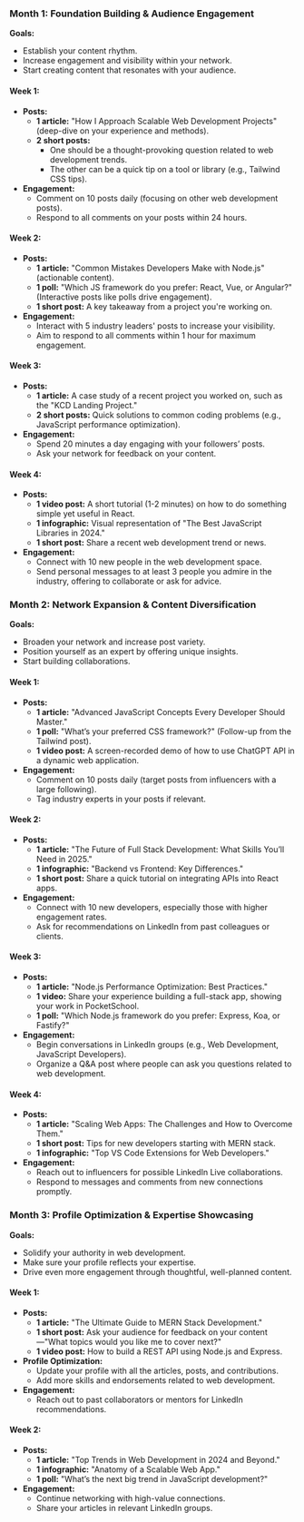 
### Month 1: **Foundation Building & Audience Engagement**

**Goals:**
- Establish your content rhythm.
- Increase engagement and visibility within your network.
- Start creating content that resonates with your audience.

#### Week 1: 
- **Posts:** 
  - **1 article:** "How I Approach Scalable Web Development Projects" (deep-dive on your experience and methods).
  - **2 short posts:** 
    - One should be a thought-provoking question related to web development trends.
    - The other can be a quick tip on a tool or library (e.g., Tailwind CSS tips).
- **Engagement:** 
  - Comment on 10 posts daily (focusing on other web development posts).
  - Respond to all comments on your posts within 24 hours.
  
#### Week 2: 
- **Posts:** 
  - **1 article:** "Common Mistakes Developers Make with Node.js" (actionable content).
  - **1 poll:** "Which JS framework do you prefer: React, Vue, or Angular?" (Interactive posts like polls drive engagement).
  - **1 short post:** A key takeaway from a project you're working on.
- **Engagement:** 
  - Interact with 5 industry leaders' posts to increase your visibility.
  - Aim to respond to all comments within 1 hour for maximum engagement.

#### Week 3: 
- **Posts:** 
  - **1 article:** A case study of a recent project you worked on, such as the "KCD Landing Project."
  - **2 short posts:** Quick solutions to common coding problems (e.g., JavaScript performance optimization).
- **Engagement:** 
  - Spend 20 minutes a day engaging with your followers’ posts.
  - Ask your network for feedback on your content.

#### Week 4: 
- **Posts:** 
  - **1 video post:** A short tutorial (1-2 minutes) on how to do something simple yet useful in React.
  - **1 infographic:** Visual representation of "The Best JavaScript Libraries in 2024."
  - **1 short post:** Share a recent web development trend or news.
- **Engagement:** 
  - Connect with 10 new people in the web development space.
  - Send personal messages to at least 3 people you admire in the industry, offering to collaborate or ask for advice.

### Month 2: **Network Expansion & Content Diversification**

**Goals:**
- Broaden your network and increase post variety.
- Position yourself as an expert by offering unique insights.
- Start building collaborations.

#### Week 1: 
- **Posts:** 
  - **1 article:** "Advanced JavaScript Concepts Every Developer Should Master."
  - **1 poll:** "What’s your preferred CSS framework?" (Follow-up from the Tailwind post).
  - **1 video post:** A screen-recorded demo of how to use ChatGPT API in a dynamic web application.
- **Engagement:** 
  - Comment on 10 posts daily (target posts from influencers with a large following).
  - Tag industry experts in your posts if relevant.

#### Week 2:
- **Posts:** 
  - **1 article:** "The Future of Full Stack Development: What Skills You’ll Need in 2025."
  - **1 infographic:** "Backend vs Frontend: Key Differences."
  - **1 short post:** Share a quick tutorial on integrating APIs into React apps.
- **Engagement:** 
  - Connect with 10 new developers, especially those with higher engagement rates.
  - Ask for recommendations on LinkedIn from past colleagues or clients.
  
#### Week 3: 
- **Posts:** 
  - **1 article:** "Node.js Performance Optimization: Best Practices."
  - **1 video:** Share your experience building a full-stack app, showing your work in PocketSchool.
  - **1 poll:** "Which Node.js framework do you prefer: Express, Koa, or Fastify?"
- **Engagement:** 
  - Begin conversations in LinkedIn groups (e.g., Web Development, JavaScript Developers).
  - Organize a Q&A post where people can ask you questions related to web development.

#### Week 4:
- **Posts:** 
  - **1 article:** "Scaling Web Apps: The Challenges and How to Overcome Them."
  - **1 short post:** Tips for new developers starting with MERN stack.
  - **1 infographic:** "Top VS Code Extensions for Web Developers."
- **Engagement:** 
  - Reach out to influencers for possible LinkedIn Live collaborations.
  - Respond to messages and comments from new connections promptly.

### Month 3: **Profile Optimization & Expertise Showcasing**

**Goals:**
- Solidify your authority in web development.
- Make sure your profile reflects your expertise.
- Drive even more engagement through thoughtful, well-planned content.

#### Week 1:
- **Posts:** 
  - **1 article:** "The Ultimate Guide to MERN Stack Development."
  - **1 short post:** Ask your audience for feedback on your content—"What topics would you like me to cover next?"
  - **1 video post:** How to build a REST API using Node.js and Express.
- **Profile Optimization:** 
  - Update your profile with all the articles, posts, and contributions.
  - Add more skills and endorsements related to web development.
- **Engagement:** 
  - Reach out to past collaborators or mentors for LinkedIn recommendations.

#### Week 2: 
- **Posts:** 
  - **1 article:** "Top Trends in Web Development in 2024 and Beyond."
  - **1 infographic:** "Anatomy of a Scalable Web App."
  - **1 poll:** "What’s the next big trend in JavaScript development?"
- **Engagement:** 
  - Continue networking with high-value connections.
  - Share your articles in relevant LinkedIn groups.

